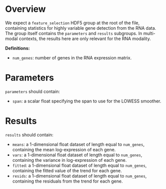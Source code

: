 # Overview

We expect a `feature_selection` HDF5 group at the root of the file, containing statistics for highly variable gene detection from the RNA data.
The group itself contains the `parameters` and `results` subgroups.
In multi-modal contexts, the results here are only relevant for the RNA modality.

**Definitions:**

- `num_genes`: number of genes in the RNA expression matrix.

# Parameters

`parameters` should contain:

- `span`: a scalar float specifying the span to use for the LOWESS smoother.

# Results

`results` should contain:

- `means`: a 1-dimensional float dataset of length equal to `num_genes`,
  containing the mean log-expression of each gene.
- `vars`: a 1-dimensional float dataset of length equal to `num_genes`,
  containing the variance in log-expression of each gene.
- `fitted`: a 1-dimensional float dataset of length equal to `num_genes`,
  containing the fitted value of the trend for each gene.
- `resids`: a 1-dimensional float dataset of length equal to `num_genes`,
  containing the residuals from the trend for each gene.
